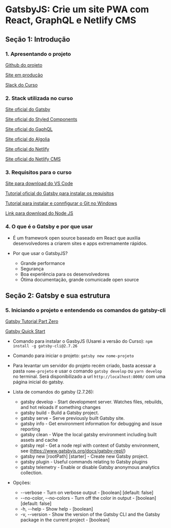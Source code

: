 # GatsbyJS: Crie um site PWA com React, GraphQL e Netlify CMS

## Seção 1: Introdução

### 1. Apresentando o projeto

[Github do projeto](https://github.com/willianjusten/gatsby-course/)

[Site em produção](https://gatsby-course-will.netlify.app/)

[Slack do Curso](https://willianjusten-cursos.slack.com/ssb/redirect)

### 2. Stack utilizada no curso

[Site oficial do Gatsby](https://www.gatsbyjs.com/)

[Site oficial do Styled Components](https://styled-components.com/)

[Site oficial do GaphQL](https://graphql.org/)

[Site oficial do Algolia](https://www.algolia.com/)

[Site oficial do Netlify](https://www.netlify.com/)

[Site oficial do Netlify CMS](https://www.netlifycms.org/)

### 3. Requisitos para o curso

[Site para download do VS Code](https://code.visualstudio.com/)

[Tutorial oficial do Gatsby para instalar os requisitos](https://www.gatsbyjs.com/docs/tutorial/part-zero/)

[Tutorial para instalar e connfigurar o Git no Windows](https://www.atlassian.com/git/tutorials/install-git#windows)

[Link para download do Node JS](https://nodejs.org/en/download/)

### 4. O que é o Gatsby e por que usar

* É um framework open source baseado em React que auxilia desenvolvedores a criarem sites e apps extremamente rápidos.

* Por que usar o GatsbyJS?
    * Grande performance
    * Segurança
    * Boa experiência para os desenvolvedores
    * Ótima documentação, grande comunicade open source


## Seção 2: Gatsby e sua estrutura

### 5. Iniciando o projeto e entendendo os comandos do gatsby-cli

[Gatsby Tutorial Part Zero](https://www.gatsbyjs.com/docs/tutorial/part-zero/)

[Gatsby Quick Start](https://www.gatsbyjs.com/docs/quick-start)

* Comando para instalar o GasbyJS (Usarei a versão do Curso): `npm install -g gatsby-cli@2.7.26`

* Comando para iniciar o projeto: `gatsby new nome-projeto`

* Para levantar um servidor do projeto recém criado, basta acessar a pasta `nome-projeto` e usar o comando `gatsby develop` ou `yarn develop` no terminal. Será disponibilizado a url `http://localhost:8000/` com uma página inicial do gatsby.

* Lista de comandos do gatsby (2.7.26):
    * gatsby develop - Start development server. Watches files, rebuilds, and hot reloads if something changes
    * gatsby build - Build a Gatsby project.
    * gatsby serve - Serve previously built Gatsby site.
    * gatsby info - Get environment information for debugging and issue reporting
    * gatsby clean - Wipe the local gatsby environment including built assets and cache
    * gatsby repl - Get a node repl with context of Gatsby environment, see (https://www.gatsbyjs.org/docs/gatsby-repl/)
    * gatsby new [rootPath] [starter] - Create new Gatsby project.
    * gatsby plugin - Useful commands relating to Gatsby plugins
    * gatsby telemetry - Enable or disable Gatsby anonymous analytics collection.

* Opções:
  * --verbose - Turn on verbose output - [boolean] [default: false]
  * --no-color, --no-colors - Turn off the color in output - [boolean] [default: false]
  * -h, --help - Show help - [boolean]
  * -v, --version - Show the version of the Gatsby CLI and the Gatsby package in the current project - [boolean]

